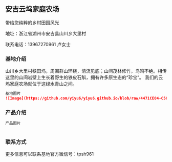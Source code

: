 ## 安吉云坞家庭农场

带给您纯粹的乡村田园风光

地址：浙江省湖州市安吉县山川乡大里村

联系电话：13967270961 卢女士

### 基地介绍

山川乡大里村秧田坞，周围群山环绕，清流见底；山间茂林修竹，鸟鸣不绝。相传这里的山间岩壁上生长着野生的铁皮石斛，拥有许多原生态的“珍宝”。
我们的云坞家庭农场就位于这绿水青山之间。

```markdown
基地图片
![Image](https://github.com/yiyu6/yiyu6.github.io/blob/raw/4471CE04-C502-42CE-B71E-630A9FF22E44.jpeg)


```


### 产品介绍

```markdown
产品图片



```



### 联系方式

更多信息可以联系基地官方微信号：tpsh961




